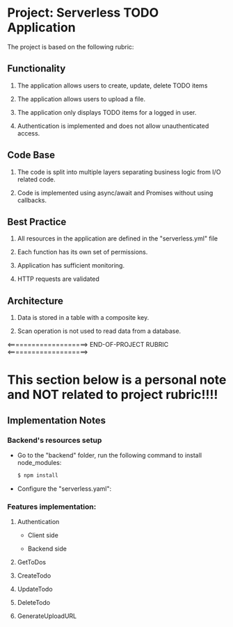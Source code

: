 # Project: Serverless TODO Application
The project is based on the following rubric:

## Functionality

1. The application allows users to create, update, delete TODO items





2. The application allows users to upload a file.





3. The application only displays TODO items for a logged in user.





4. Authentication is implemented and does not allow unauthenticated access.








## Code Base

1. The code is split into multiple layers separating business logic from I/O related code.






2. Code is implemented using async/await and Promises without using callbacks.







## Best Practice

1. All resources in the application are defined in the "serverless.yml" file



2. Each function has its own set of permissions.




3. Application has sufficient monitoring.





4. HTTP requests are validated








## Architecture

1. Data is stored in a table with a composite key.



2. Scan operation is not used to read data from a database.




<====================> END-OF-PROJECT RUBRIC <====================>

# This section below is a personal note and NOT related to project rubric!!!!


## Implementation Notes 
### Backend's resources setup
- Go to the "backend" folder, run the following command to install node_modules:
    ```js
    $ npm install
    ```
- Configure the "serverless.yaml":


### Features implementation:
1. Authentication
   - Client side


   - Backend side


2. GetToDos
3. CreateTodo
4. UpdateTodo
5. DeleteTodo
6. GenerateUploadURL